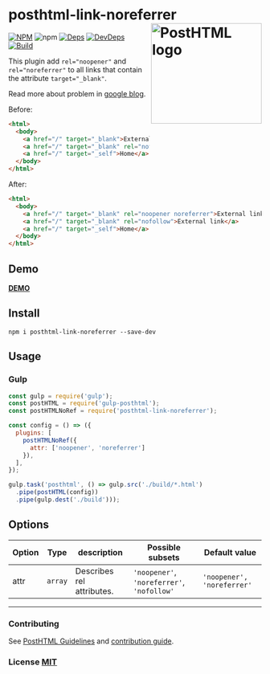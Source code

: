 # posthtml-link-noreferrer <img align="right" width="220" height="200" title="PostHTML logo" src="http://posthtml.github.io/posthtml/logo.svg">

[![NPM][npm]][npm-url]
![npm](https://img.shields.io/npm/dw/posthtml-lazyload.svg)
[![Deps][deps]][deps-url]
[![DevDeps][dev-deps]][dev-deps-url]
[![Build][build]][build-badge]

This plugin add `rel="noopener"` and `rel="noreferrer"` to all links that contain the attribute `target="_blank"`.

Read more about problem in [google blog](https://developers.google.com/web/tools/lighthouse/audits/noopener).

Before:
``` html
<html>
  <body>
    <a href="/" target="_blank">External link</a>
    <a href="/" target="_blank" rel="nofollow">External link</a>
    <a href="/" target="_self">Home</a>
  </body>
</html>
```

After:
``` html
<html>
  <body>
    <a href="/" target="_blank" rel="noopener noreferrer">External link</a>
    <a href="/" target="_blank" rel="nofollow">External link</a>
    <a href="/" target="_self">Home</a>
  </body>
</html>
```

## Demo
[**DEMO**](https://mathiasbynens.github.io/rel-noopener/)

## Install

```npm
npm i posthtml-link-noreferrer --save-dev
```

## Usage

### Gulp

``` js
const gulp = require('gulp');
const postHTML = require('gulp-posthtml');
const postHTMLNoRef = require('posthtml-link-noreferrer');

const config = () => ({
  plugins: [
    postHTMLNoRef({
      attr: ['noopener', 'noreferrer']
    }),
  ],
});

gulp.task('posthtml', () => gulp.src('./build/*.html')
  .pipe(postHTML(config))
  .pipe(gulp.dest('./build')));
```

## Options

| Option | Type | description | Possible subsets | Default value |
| ------ | ------ | ------ | ------ | ------ |
 attr | `array` | Describes rel attributes. | `'noopener'`, `'noreferrer'`, `'nofollow'` | `'noopener', 'noreferrer'` |

---
### Contributing

See [PostHTML Guidelines](https://github.com/posthtml/posthtml/tree/master/docs) and [contribution guide](CONTRIBUTING.md).

### License [MIT](LICENSE)

[npm]: https://img.shields.io/npm/v/posthtml-link-noreferrer.svg
[npm-url]: https://npmjs.com/package/posthtml-link-noreferrer

[deps]: https://david-dm.org/posthtml/posthtml.svg
[deps-url]: https://david-dm.org/webistomin/posthtml-link-noreferrer

[dev-deps]: https://david-dm.org/webistomin/posthtml-link-noreferrer/dev-status.svg
[dev-deps-url]: https://david-dm.org/webistomin/posthtml-link-noreferrer?type=dev

[style]: https://img.shields.io/badge/code%20style-standard-yellow.svg
[style-url]: http://standardjs.com/

[build]: https://travis-ci.com/webistomin/posthtml-link-noreferrer.svg?token=CqDseQbTs4cMwNAwVsgp&branch=master
[build-badge]: https://travis-ci.com/webistomin/posthtml-link-noreferrer
